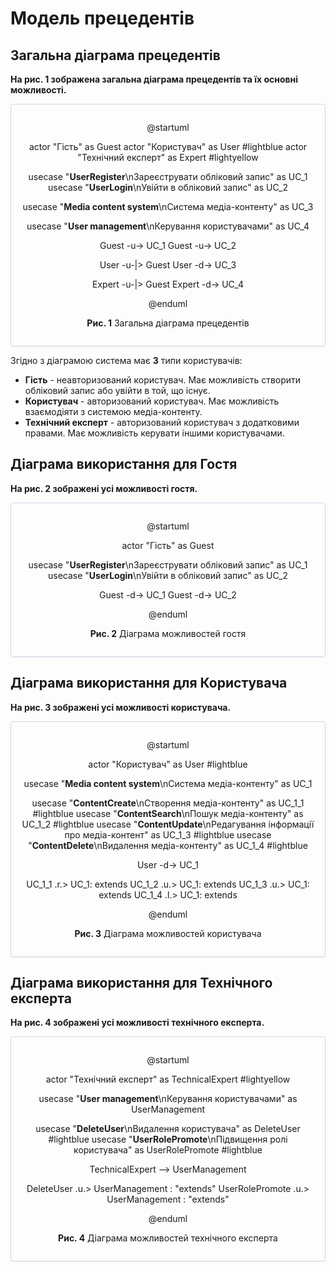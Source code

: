# Модель прецедентів

## Загальна діаграма прецедентів

**На рис. 1 зображена загальна діаграма прецедентів та їх основні можливості.**

<center style="
    border-radius:4px;
    border: 1px solid #cfd7e6;
    box-shadow: 0 1px 3px 0 rgba(89,105,129,.05), 0 1px 1px 0 rgba(0,0,0,.025);
    padding: 1em;"
>

@startuml

actor "Гість" as Guest
actor "Користувач" as User #lightblue
actor "Технічний експерт" as Expert #lightyellow

usecase "<b>UserRegister</b>\nЗареєструвати обліковий запис" as UC_1
usecase "<b>UserLogin</b>\nУвійти в обліковий запис" as UC_2

usecase "<b>Media content system</b>\nСистема медіа-контенту" as UC_3

usecase "<b>User management</b>\nКерування користувачами" as UC_4

Guest -u-> UC_1
Guest -u-> UC_2

User -u-|> Guest
User -d-> UC_3

Expert -u-|> Guest
Expert -d-> UC_4

@enduml

**Рис. 1** Загальна діаграма прецедентів

</center>

Згідно з діаграмою система має **3** типи користувачів: 
* **Гість** - неавторизований користувач. Має можливість створити обліковий запис або увійти в той, що існує. 
* **Користувач** - авторизований користувач. Має можливість взаємодіяти з системою медіа-контенту. 
* **Технічний експерт** - авторизований користувач з додатковими правами. Має можливість керувати іншими користувачами.

## Діаграма використання для Гостя

**На рис. 2 зображені усі можливості гостя.**

<center style="
    border-radius:4px;
    border: 1px solid #cfd7e6;
    box-shadow: 0 1px 3px 0 rgba(89,105,129,.05), 0 1px 1px 0 rgba(0,0,0,.025);
    padding: 1em;"
>

@startuml

actor "Гість" as Guest

usecase "<b>UserRegister</b>\nЗареєструвати обліковий запис" as UC_1
usecase "<b>UserLogin</b>\nУвійти в обліковий запис" as UC_2

Guest -d-> UC_1
Guest -d-> UC_2

@enduml

**Рис. 2** Діаграма можливостей гостя  

</center>

## Діаграма використання для Користувача

**На рис. 3 зображені усі можливості користувача.**

<center style="
    border-radius:4px;
    border: 1px solid #cfd7e6;
    box-shadow: 0 1px 3px 0 rgba(89,105,129,.05), 0 1px 1px 0 rgba(0,0,0,.025);
    padding: 1em;"
>

@startuml

actor "Користувач" as User #lightblue

usecase "<b>Media content system</b>\nСистема медіа-контенту" as UC_1

usecase "<b>ContentCreate</b>\nСтворення медіа-контенту" as UC_1_1 #lightblue
usecase "<b>ContentSearch</b>\nПошук медіа-контенту" as UC_1_2 #lightblue
usecase "<b>ContentUpdate</b>\nРедагування інформації про медіа-контент" as UC_1_3 #lightblue
usecase "<b>ContentDelete</b>\nВидалення медіа-контенту" as UC_1_4 #lightblue

User -d-> UC_1

UC_1_1 .r.> UC_1: extends
UC_1_2 .u.> UC_1: extends
UC_1_3 .u.> UC_1: extends
UC_1_4 .l.> UC_1: extends

@enduml

**Рис. 3** Діаграма можливостей користувача

</center>

## Діаграма використання для Технічного експерта

**На рис. 4 зображені усі можливості технічного експерта.**

<center style="
    border-radius:4px;
    border: 1px solid #cfd7e6;
    box-shadow: 0 1px 3px 0 rgba(89,105,129,.05), 0 1px 1px 0 rgba(0,0,0,.025);
    padding: 1em;"
>

@startuml

actor "Технічний експерт" as TechnicalExpert #lightyellow

usecase "<b>User management</b>\nКерування користувачами" as UserManagement 

usecase "<b>DeleteUser</b>\nВидалення користувача" as DeleteUser #lightblue
usecase "<b>UserRolePromote</b>\nПідвищення ролі користувача" as UserRolePromote #lightblue

TechnicalExpert --> UserManagement

DeleteUser .u.> UserManagement : "extends"
UserRolePromote .u.> UserManagement : "extends"    

@enduml

**Рис. 4** Діаграма можливостей технічного експерта

</center>

